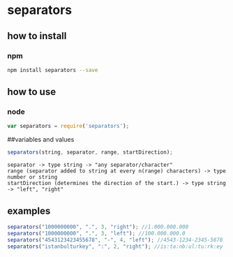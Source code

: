 # separators

## how to install

### npm
```sh
npm install separators --save
```

## how to use
### node
```js
var separators = require('separators');
```

##variables and values
```js
separators(string, separator, range, startDirection);
```
```text
separator -> type string -> "any separator/character"
range (separator added to string at every n(range) characters) -> type number or string
startDirection (determines the direction of the start.) -> type string -> "left", "right"
```


## examples
```js
separators("1000000000", ".", 3, "right"); //1.000.000.000
separators("1000000000", ".", 3, "left"); //100.000.000.0
separators("4543123423455678", "-", 4, "left"); //4543-1234-2345-5678
separators("istanbulturkey", ":", 2, "right"); //is:ta:nb:ul:tu:rk:ey

```
